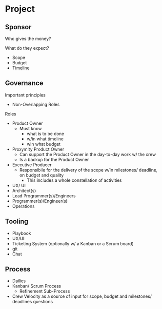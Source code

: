 # Project

## Sponsor

Who gives the money?

What do they expect?

* Scope
* Budget
* Timeline

## Governance

Important principles

* Non-Overlapping Roles

Roles

* Product Owner
  * Must know
    * what is to be done
    * w/in what timeline
    * win what budget
* Proxymity Product Owner
  * Can support the Product Owner in the day-to-day work w/ the crew
  * Is a backup for the Product Owner 
* Executive Producer
  * Responsibile for the delivery of the scope w/in milestones/ deadline, on budget and quality
    * This includes a whole constellation of activities 
* UX/ UI
* Architect(s)
* Lead Programmer(s)/Engineers
* Programmer(s)/Engineer(s)
* Operations

## Tooling

* Playbook
* UX/UI
* Ticketing System (optionally w/ a Kanban or a Scrum board)
* git
* Chat

## Process

* Dailies
* Kanban/ Scrum Process
  * Refinement Sub-Process
* Crew Velocity as a source of input for scope, budget and milestones/ deadlines questions
